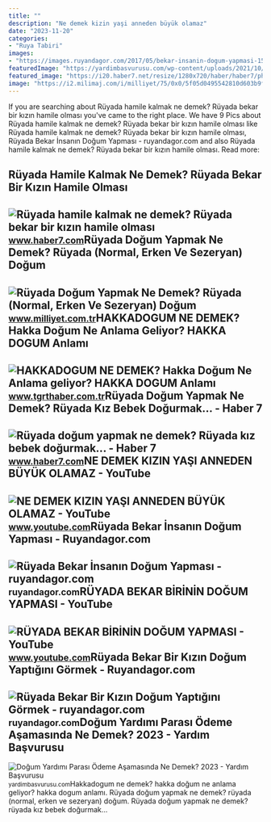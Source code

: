 ```yaml
---
title: ""
description: "Ne demek kizin yaşi anneden büyük olamaz"
date: "2023-11-20"
categories:
- "Ruya Tabiri"
images:
- "https://images.ruyandagor.com/2017/05/bekar-insanin-dogum-yapmasi-1522.jpg"
featuredImage: "https://yardimbasvurusu.com/wp-content/uploads/2021/10/dogum-parasi-odeme-asamasinda-ne-demek.jpg"
featured_image: "https://i20.haber7.net/resize/1280x720/haber/haber7/photos/2022/01/ruyada_dogum_sancisi_cekmek_ne_demek_ruyada_dogum_yapan_kadin_gormek_nasil_yorumlanir_1641450243_5226.jpg"
image: "https://i2.milimaj.com/i/milliyet/75/0x0/5f05d0495542810d603b9ff6.jpg"
---
```


If you are searching about Rüyada hamile kalmak ne demek? Rüyada bekar bir kızın hamile olması you've came to the right place. We have 9 Pics about Rüyada hamile kalmak ne demek? Rüyada bekar bir kızın hamile olması like Rüyada hamile kalmak ne demek? Rüyada bekar bir kızın hamile olması, Rüyada Bekar İnsanın Doğum Yapması - ruyandagor.com and also Rüyada hamile kalmak ne demek? Rüyada bekar bir kızın hamile olması. Read more:

Rüyada Hamile Kalmak Ne Demek? Rüyada Bekar Bir Kızın Hamile Olması
-------------------------------------------------------------------

 ![Rüyada hamile kalmak ne demek? Rüyada bekar bir kızın hamile olması](https://i12.haber7.net/haber/haber7/photos/2020/45/ruyada_kendini_hamile_olarak_gormek_ne_demek_ruyada_bekar_bir_kizin_hamile_olmasi_tabirleri_1604641042_5392.jpg) <small>www.haber7.com</small>Rüyada Doğum Yapmak Ne Demek? Rüyada (Normal, Erken Ve Sezeryan) Doğum
----------------------------------------------------------------------

 ![Rüyada Doğum Yapmak Ne Demek? Rüyada (Normal, Erken Ve Sezeryan) Doğum](https://i2.milimaj.com/i/milliyet/75/0x0/5f05d0495542810d603b9ff6.jpg) <small>www.milliyet.com.tr</small>HAKKADOGUM NE DEMEK? Hakka Doğum Ne Anlama Geliyor? HAKKA DOGUM Anlamı
----------------------------------------------------------------------

 ![HAKKADOGUM NE DEMEK? Hakka Doğum Ne Anlama geliyor? HAKKA DOGUM Anlamı](https://icdn.tgrthaber.com.tr/images/haberler/23-03/02/hakkadogum-ne-demek_-hakka-dogum-ne-anlama-geliyor_-hakka-dogum-anlami-1677738020.jpg) <small>www.tgrthaber.com.tr</small>Rüyada Doğum Yapmak Ne Demek? Rüyada Kız Bebek Doğurmak... - Haber 7
--------------------------------------------------------------------

 ![Rüyada doğum yapmak ne demek? Rüyada kız bebek doğurmak... - Haber 7](https://i20.haber7.net/resize/1280x720/haber/haber7/photos/2022/01/ruyada_dogum_sancisi_cekmek_ne_demek_ruyada_dogum_yapan_kadin_gormek_nasil_yorumlanir_1641450243_5226.jpg) <small>www.haber7.com</small>NE DEMEK KIZIN YAŞI ANNEDEN BÜYÜK OLAMAZ - YouTube
--------------------------------------------------

 ![NE DEMEK KIZIN YAŞI ANNEDEN BÜYÜK OLAMAZ - YouTube](https://i.ytimg.com/vi/OEt2lW6FV88/hq2.jpg?sqp=-oaymwEoCOADEOgC8quKqQMcGADwAQH4Ad4DgALgA4oCDAgAEAEYXiBaKGUwDw==&rs=AOn4CLDH9ooyiTkJxSJ8ALeFHUKR9tbKSA) <small>www.youtube.com</small>Rüyada Bekar İnsanın Doğum Yapması - Ruyandagor.com
---------------------------------------------------

 ![Rüyada Bekar İnsanın Doğum Yapması - ruyandagor.com](https://images.ruyandagor.com/2017/05/bekar-insanin-dogum-yapmasi-1522.jpg) <small>ruyandagor.com</small>RÜYADA BEKAR BİRİNİN DOĞUM YAPMASI - YouTube
--------------------------------------------

 ![RÜYADA BEKAR BİRİNİN DOĞUM YAPMASI - YouTube](https://i.ytimg.com/vi/qVBqj9qON5Q/maxresdefault.jpg) <small>www.youtube.com</small>Rüyada Bekar Bir Kızın Doğum Yaptığını Görmek - Ruyandagor.com
--------------------------------------------------------------

 ![Rüyada Bekar Bir Kızın Doğum Yaptığını Görmek - ruyandagor.com](https://images.ruyandagor.com/2017/05/bekar-bir-kizin-dogum-yaptigini-gormek-1541.jpg) <small>ruyandagor.com</small>Doğum Yardımı Parası Ödeme Aşamasında Ne Demek? 2023 - Yardım Başvurusu
-----------------------------------------------------------------------

 ![Doğum Yardımı Parası Ödeme Aşamasında Ne Demek? 2023 - Yardım Başvurusu](https://yardimbasvurusu.com/wp-content/uploads/2021/10/dogum-parasi-odeme-asamasinda-ne-demek.jpg) <small>yardimbasvurusu.com</small>Hakkadogum ne demek? hakka doğum ne anlama geliyor? hakka dogum anlamı. Rüyada doğum yapmak ne demek? rüyada (normal, erken ve sezeryan) doğum. Rüyada doğum yapmak ne demek? rüyada kız bebek doğurmak...
